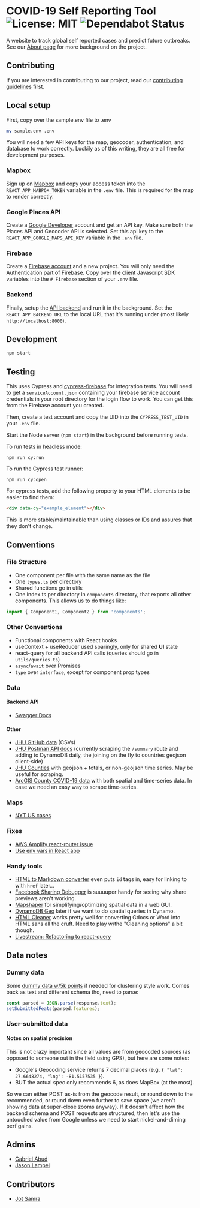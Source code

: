 # COVID-19 Self Reporting Tool ![License: MIT](https://img.shields.io/badge/License-MIT-yellow.svg) ![Dependabot Status](https://img.shields.io/badge/Dependabot-active-brightgreen.svg)

A website to track global self reported cases and predict future outbreaks. See
our [About page](https://www.covidselfreport.org/about) for more background on
the project.

## Contributing

If you are interested in contributing to our project, read our [contributing
guidelines](https://github.com/Covid-Self-report-Tool/.github/blob/master/CONTRIBUTING.md)
first.

## Local setup

First, copy over the sample.env file to .env

```bash
mv sample.env .env
```

You will need a few API keys for the map, geocoder, authentication, and database
to work correctly. Luckily as of this writing, they are all free for development
purposes.

### Mapbox

Sign up on [Mapbox](https://account.mapbox.com/auth/signup/) and copy your
access token into the `REACT_APP_MABPOX_TOKEN` variable in the `.env` file. This
is required for the map to render correctly.

### Google Places API

Create a [Google Developer](https://developers.google.com/) account and get an
API key. Make sure both the Places API and Geocoder API is selected. Set this
api key to the `REACT_APP_GOOGLE_MAPS_API_KEY` variable in the `.env` file.

### Firebase

Create a [Firebase account](https://firebase.google.com) and a new project. You
will only need the Authentication part of Firebase. Copy over the client
Javascript SDK variables into the `# Firebase` section of your `.env` file.

### Backend

Finally, setup the [API
backend](https://github.com/Covid-Self-report-Tool/cov-self-report-backend) and
run it in the background. Set the `REACT_APP_BACKEND_URL` to the local URL that
it's running under (most likely `http://localhost:8000`).

## Development

```bash
npm start
```

## Testing

This uses Cypress and
[cypress-firebase](https://github.com/prescottprue/cypress-firebase) for
integration tests. You will need to get a `serviceAccount.json` containing your
firebase service account credentials in your root directory for the login flow
to work. You can get this from the Firebase account you created.

Then, create a test account and copy the UID into the `CYPRESS_TEST_UID` in your
`.env` file.

Start the Node server (`npm start`) in the background before running tests.

To run tests in headless mode:

```
npm run cy:run
```

To run the Cypress test runner:

```
npm run cy:open
```

For cypress tests, add the following property to your HTML elements to be easier
to find them:

```html
<div data-cy="example_element"></div>
```

This is more stable/maintainable than using classes or IDs and assures that they
don't change.

## Conventions

### File Structure

- One component per file with the same name as the file
- One `types.ts` per directory
- Shared functions go in utils
- One index.ts per directory in `components` directory, that exports all other
  components. This allows us to do things like:

```js
import { Component1, Component2 } from 'components';
```

### Other Conventions

- Functional components with React hooks
- useContext + useReducer used sparingly, only for shared **UI** state
- react-query for all backend API calls (queries should go in
  `utils/queries.ts`)
- `async`/`await` over Promises
- `type` over `interface`, except for component prop types

### Data

#### Backend API

- [Swagger Docs](https://api.covidselfreport.org/apidocs)

#### Other

- [JHU GitHub data](https://github.com/CSSEGISandData/COVID-19) (CSVs)
- [JHU Postman API
  docs](https://documenter.getpostman.com/view/10808728/SzS8rjbc?version=latest)
  (currently scraping the `/summary` route and adding to DynamoDB daily, the
  joining on the fly to countries geojson client-side)
- [JHU
  Counties](https://services9.arcgis.com/6Hv9AANartyT7fJW/ArcGIS/rest/services/USCounties_cases_V1/FeatureServer)
  with geojson + totals, or non-geojson time series. May be useful for scraping.
- [ArcGIS County COVID-19
  data](https://services9.arcgis.com/6Hv9AANartyT7fJW/ArcGIS/rest/services/USCounties_cases_V1/FeatureServer)
  with both spatial and time-series data. In case we need an easy way to scrape
  time-series.

### Maps

- [NYT US
  cases](https://www.nytimes.com/interactive/2020/us/coronavirus-us-cases.html)

### Fixes

- [AWS Amplify react-router
  issue](https://github.com/aws-amplify/amplify-js/issues/2498#issuecomment-455162939)
- [Use env vars in React
  app](https://create-react-app.dev/docs/adding-custom-environment-variables/#referencing-environment-variables-in-the-html)

### Handy tools

- [HTML to Markdown converter](https://markdowntohtml.com/) even puts `id` tags
  in, easy for linking to with `href` later...
- [Facebook Sharing
  Debugger](https://developers.facebook.com/tools/debug/?q=https%3A%2F%2Fwww.covidselfreport.org%2F)
  is suuuuper handy for seeing why share previews aren't working.
- [Mapshaper](https://mapshaper.org/) for simplifying/optimizing spatial data in
  a web GUI.
- [DynamoDB Geo](https://github.com/rh389/dynamodb-geo.js) later if we want to
  do spatial queries in Dynamo.
- [HTML Cleaner](https://html-cleaner.com/) works pretty well for converting
  Gdocs or Word into HTML sans all the cruft. Need to play w/the "Cleaning
  options" a bit though.
- [Livestream: Refactoring to
  react-query](https://www.youtube.com/watch?v=eEKn8UJfYgc)

## Data notes

### Dummy data

Some [dummy data w/5k
points](https://gist.githubusercontent.com/abettermap/099c2d469314cf90fcea0cc3c61643f5/raw/2df05ec61ca435a27a2dddbc1b624ad54a957613/fake-covid-pts.json)
if needed for clustering style work. Comes back as text and different schema
tho, need to parse:

```js
const parsed = JSON.parse(response.text);
setSubmittedFeats(parsed.features);
```

### User-submitted data

#### Notes on spatial precision

This is not crazy important since all values are from geocoded sources (as
opposed to someone out in the field using GPS), but here are some notes:

- Google's Geocoding service returns 7 decimal places (e.g. `{ "lat": 27.6648274, "lng": -81.5157535 }`).
- BUT the actual spec only recommends 6, as does MapBox (at the most).

So we can either POST as-is from the geocode result, or round down to the
recommended, or round down even further to save space (we aren't showing data at
super-close zooms anyway). If it doesn't affect how the backend schema and POST
requests are structured, then let's use the untouched value from Google unless
we need to start nickel-and-diming perf gains.

## Admins

- [Gabriel Abud](https://github.com/Buuntu)
- [Jason Lampel](https://github.com/abettermap)

## Contributors

- [Jot Samra](https://github.com/ajsamra)
